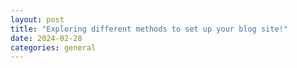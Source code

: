 ```yaml
---
layout: post
title: "Exploring different methods to set up your blog site!"
date: 2024-02-28
categories: general
---
```

